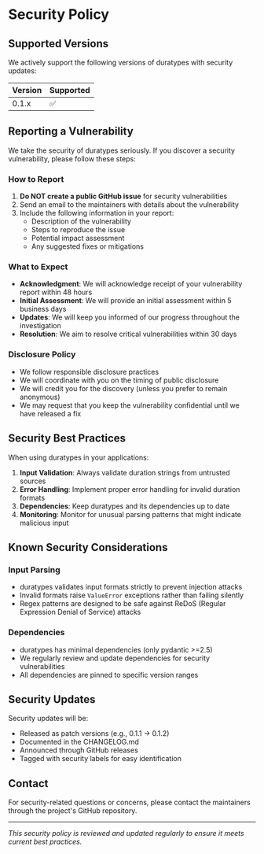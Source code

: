 # Security Policy

## Supported Versions

We actively support the following versions of duratypes with security updates:

| Version | Supported          |
| ------- | ------------------ |
| 0.1.x   | :white_check_mark: |

## Reporting a Vulnerability

We take the security of duratypes seriously. If you discover a security vulnerability, please follow these steps:

### How to Report

1. **Do NOT create a public GitHub issue** for security vulnerabilities
2. Send an email to the maintainers with details about the vulnerability
3. Include the following information in your report:
   - Description of the vulnerability
   - Steps to reproduce the issue
   - Potential impact assessment
   - Any suggested fixes or mitigations

### What to Expect

- **Acknowledgment**: We will acknowledge receipt of your vulnerability report within 48 hours
- **Initial Assessment**: We will provide an initial assessment within 5 business days
- **Updates**: We will keep you informed of our progress throughout the investigation
- **Resolution**: We aim to resolve critical vulnerabilities within 30 days

### Disclosure Policy

- We follow responsible disclosure practices
- We will coordinate with you on the timing of public disclosure
- We will credit you for the discovery (unless you prefer to remain anonymous)
- We may request that you keep the vulnerability confidential until we have released a fix

## Security Best Practices

When using duratypes in your applications:

1. **Input Validation**: Always validate duration strings from untrusted sources
2. **Error Handling**: Implement proper error handling for invalid duration formats
3. **Dependencies**: Keep duratypes and its dependencies up to date
4. **Monitoring**: Monitor for unusual parsing patterns that might indicate malicious input

## Known Security Considerations

### Input Parsing
- duratypes validates input formats strictly to prevent injection attacks
- Invalid formats raise `ValueError` exceptions rather than failing silently
- Regex patterns are designed to be safe against ReDoS (Regular Expression Denial of Service) attacks

### Dependencies
- duratypes has minimal dependencies (only pydantic >=2.5)
- We regularly review and update dependencies for security vulnerabilities
- All dependencies are pinned to specific version ranges

## Security Updates

Security updates will be:
- Released as patch versions (e.g., 0.1.1 → 0.1.2)
- Documented in the CHANGELOG.md
- Announced through GitHub releases
- Tagged with security labels for easy identification

## Contact

For security-related questions or concerns, please contact the maintainers through the project's GitHub repository.

---

*This security policy is reviewed and updated regularly to ensure it meets current best practices.*
